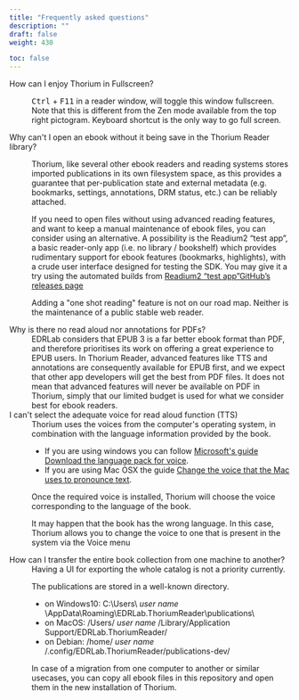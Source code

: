 ```yaml
---
title: "Frequently asked questions"
description: ""
draft: false
weight: 430

toc: false
---
```



<dl>
<dt id="fullscreen">How can I enjoy Thorium in Fullscreen?
</dt>
<dd>
<p>
<kbd>Ctrl</kbd> + <kbd>F11</kbd>  in a reader window, will toggle this window fullscreen. Note that this is different from the Zen mode available from the top right pictogram. Keyboard shortcut is the only way to go full screen.
</p>
</dd>

<dt id="manually_manage_files">Why can't I open an ebook without it being save in the Thorium Reader library?
</dt>
<dd>
<p>Thorium, like several other ebook readers and reading systems stores imported publications in its own filesystem space, as this provides a guarantee that per-publication state and external metadata (e.g. bookmarks, settings, annotations, DRM status, etc.) can be reliably attached.</p>

<p>If you need to open files without using advanced reading features, and want to keep a manual maintenance of ebook files, you can consider using an alternative. A possibility is the Readium2 “test app”, a basic reader-only app (i.e. no library / bookshelf) which provides rudimentary support for ebook features (bookmarks, highlights), with a crude user interface designed for testing the SDK. You may give it a try using the automated builds from <a href="
https://github.com/readium/r2-testapp-js"> Readium2 “test app”GitHub’s releases page</a></p>
<p>Adding a "one shot reading" feature is not on our road map. Neither is the maintenance of a public stable web reader. 
</p>
</dd>

<dt id="PDFsupport">Why is there no read aloud nor annotations for PDFs?
</dt>
<dd>EDRLab considers that EPUB 3 is a far better ebook format than PDF, and therefore prioritises its work on offering a great experience to EPUB users. In Thorium Reader, advanced features like TTS and annotations are consequently available for EPUB first, and we expect that other app developers will get the best from PDF files. It does not mean that advanced features will never be available on PDF in Thorium, simply that our limited budget is used for what we consider best for ebook readers.
</dd>

<dt id="TTSvoices">I can't select the adequate voice for read aloud function (TTS)</dt>
<dd>Thorium uses the voices from the computer's operating system, in combination with the language information provided by the book.

* If you are using windows you can follow [Microsoft's guide Download the language pack for voice](https://support.microsoft.com/en-us/windows/download-language-pack-for-speech-24d06ef3-ca09-ddcc-70a0-63606fd16394). 
* If you are using Mac OSX the guide [Change the voice that the Mac uses to pronounce text](https://support.apple.com/guide/mac-help/change-the-voice-your-mac-uses-to-speak-text-mchlp2290/mac).

Once the required voice is installed, Thorium will choose the voice corresponding to the language of the book.

It may happen that the book has the wrong language. In this case, Thorium allows you to change the voice to one that is present in the system via the Voice menu
</dd>

<dt id="localStorage">How can I transfer the entire book collection from one machine to another?</dt>
<dd>
Having a UI for exporting the whole catalog is not a priority currently. 

The publications are stored in a well-known directory. 
  * on Windows10: C:\Users\ *user name* \AppData\Roaming\EDRLab.ThoriumReader\publications\
  * on MacOS: /Users/ *user name* /Library/Application Support/EDRLab.ThoriumReader/
  * on Debian: /home/ *user name* /.config/EDRLab.ThoriumReader/publications-dev/

In case of a migration from one computer to another or similar usecases, you can copy all ebook files in this repository and open them in the new installation of Thorium. 

  </dd>
  </dl>
